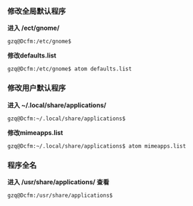 ### 修改全局默认程序
**进入 /ect/gnome/**

    gzq@Dcfm:/etc/gnome$
**修改defaults.list**

    gzq@Dcfm:/etc/gnome$ atom defaults.list

### 修改用户默认程序
**进入 ~/.local/share/applications/**

    gzq@Dcfm:~/.local/share/applications$
**修改mimeapps.list**

    gzq@Dcfm:~/.local/share/applications$ atom mimeapps.list

### 程序全名
**进入 /usr/share/applications/ 查看**

    gzq@Dcfm:/usr/share/applications$
